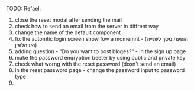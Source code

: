 TODO:
Refael:
1. close the reset modal after sending the mail
2. check how to send an email from the server in diffrent way
3. change the name of the default component
4. fix the automtic login screen show fow a momemnt - (הופעת מסך לשנייה ואז הלוגין)
5. adding question - "Do you want to post bloges?" -  in the sign up page
6. make the password enqryption beeter by using public and private key
7. check what worng with the reset password (dosn't send an email)
8. in the reset password page  - change the password input to password type
9. 